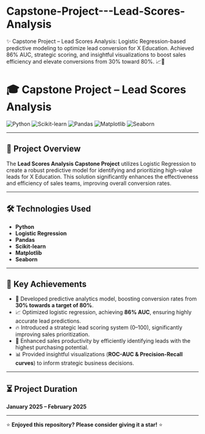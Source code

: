 # Capstone-Project---Lead-Scores-Analysis
✨ Capstone Project – Lead Scores Analysis: Logistic Regression-based predictive modeling to optimize lead conversion for X Education. Achieved 86% AUC, strategic scoring, and insightful visualizations to boost sales efficiency and elevate conversions from 30% toward 80%. 📈🚀

# 🎓 Capstone Project – Lead Scores Analysis  

![Python](https://img.shields.io/badge/Python-3776AB?style=flat&logo=python&logoColor=white)
![Scikit-learn](https://img.shields.io/badge/Scikit--learn-F7931E?style=flat&logo=scikit-learn&logoColor=white)
![Pandas](https://img.shields.io/badge/Pandas-150458?style=flat&logo=pandas&logoColor=white)
![Matplotlib](https://img.shields.io/badge/Matplotlib-11557C?style=flat&logo=matplotlib&logoColor=white)
![Seaborn](https://img.shields.io/badge/Seaborn-3776AB?style=flat)

---

## 🚀 Project Overview  
The **Lead Scores Analysis Capstone Project** utilizes Logistic Regression to create a robust predictive model for identifying and prioritizing high-value leads for X Education. This solution significantly enhances the effectiveness and efficiency of sales teams, improving overall conversion rates.

---

## 🛠️ Technologies Used  
- **Python**
- **Logistic Regression**
- **Pandas**
- **Scikit-learn**
- **Matplotlib**
- **Seaborn**

---

## 🌟 Key Achievements  
- 🎯 Developed predictive analytics model, boosting conversion rates from **30% towards a target of 80%**.
- 📈 Optimized logistic regression, achieving **86% AUC**, ensuring highly accurate lead predictions.
- 🔥 Introduced a strategic lead scoring system (0–100), significantly improving sales prioritization.
- 🚀 Enhanced sales productivity by efficiently identifying leads with the highest purchasing potential.
- 📊 Provided insightful visualizations (**ROC-AUC & Precision-Recall curves**) to inform strategic business decisions.

---

## ⏳ Project Duration  
**January 2025 – February 2025**

---

⭐ **Enjoyed this repository? Please consider giving it a star!** ⭐
